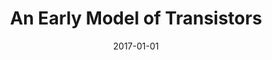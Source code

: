 ---
title: "An Early Model of Transistors"
collection: publications
permalink: /publication/2017-costa2017early
authors: "L. da F. Costa, F. N. Silva, C. H. Comin"
date: 2017-01-01
venue: '<i>arXiv preprint arXiv:1701.02269<\i>'
bibtex: "costa2017early.bib"
paperurl: 'https://arxiv.org/abs/1701.02269'
---